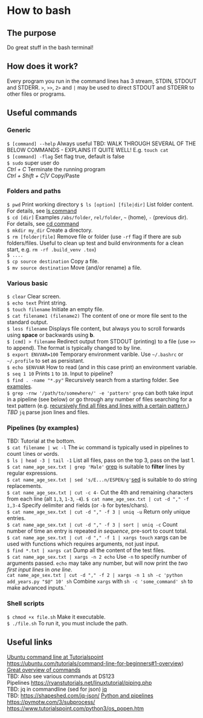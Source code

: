 # How to bash

## The purpose
Do great stuff in the bash terminal!

## How does it work?
Every program you run in the command lines has 3 stream, STDIN, STDOUT and STDERR. `>`, `>>`, `2>` and `|` may be used to direct STDOUT and STDERR to other files or programs.

## Useful commands

### Generic
`$ [command] --help` Always useful TBD: WALK THROUGH SEVERAL OF THE BELOW COMMANDS - EXPLAINS IT QUITE WELL! E.g. `touch cat`<br/>
`$ [command] -flag` Set flag true, default is false <br/>
`$ sudo` super user do <br/>
*Ctrl + C*  Terminate the running program<br/>
*Ctrl + Shift + C|V* Copy/Paste

### Folders and paths
`$ pwd` Print working directory
`$ ls [option] [file|dir]` List folder content. For details, see [ls command](https://www.rapidtables.com/code/linux/ls.html)<br/>
`$ cd [dir]` Examples `/abs/folder`, `rel/folder`, `~` (home), `-` (previous dir). For details, see [cd command](https://www.rapidtables.com/code/linux/cd.html)<br/>
`$ mkdir my_dir` Create a directory.<br/>
`$ rm [folder|file]` Remove file or folder (use `-rf` flag if there are sub folders/files. Useful to clean up test and build environments for a clean start, e.g. `rm -rf .build_venv .tox`)<br/>
`$ ....` <br/>
`$ cp source destination` Copy a file.<br/>
`$ mv source destination` Move (and/or rename) a file.<br/>

### Various basic
`$ clear` Clear screen.<br/>
`$ echo text` Print string.<br/>
`$ touch filename` Initiate an empty file.<br/>
`$ cat filename1 (filename2)` The content of one or more file sent to the standard output.<br/>
`$ less filename` Displays file content, but always you to scroll forwards using **space** or backwards using **b**.<br/>
`$ [cmd] > filename` Redirect output from STDOUT (printing) to a file (use `>>` to append). The format is typically changed to by line.<br/> 
`$ export ENVVAR=100` Temporary environment varible. Use `~/.bashrc` or `~/.profile` to set as persistant.<br/>
`$ echo $ENVVAR` How to read (and in this case print) an environment variable.<br/>
`$ seq 1 10` Prints `1` to `10`. Input to pipeline?<br/>
`$ find . -name "*.py"` Recursively search from a starting folder. See [examples](https://www.geeksforgeeks.org/find-command-in-linux-with-examples/).<br/>
`$ grep -rnw '/path/to/somewhere/' -e 'pattern'` `grep` can both take input in a pipeline (see below) or go through any number of files searching for a text pattern (e.g. [recursively find all files and lines with a certain pattern.](https://stackoverflow.com/questions/16956810/how-do-i-find-all-files-containing-specific-text-on-linux))  
*TBD* `jq` parse json lines and files.<br/>

### Pipelines (by examples)
TBD: Tutorial at the bottom.<br/>
`$ cat filename | wc -l` The `ẁc` command is typically used in pipelines to count `l`ines or `w`ords.<br/>
`$ ls | head -3 | tail -1` List all files, pass on the top 3, pass on the last 1.<br/>
`$ cat name_age_sex.txt | grep 'Male'` [grep](https://danielmiessler.com/study/grep/) is suitable to **filter** lines by regular expressions.<br/>
`$ cat name_age_sex.txt | sed 's/E...n/ESPEN/g'`[sed](https://www.tutorialspoint.com/sed/index.htm) is suitable to do string replacements.<br/>
`$ cat name_age_sex.txt | cut -c 4-` Cut the 4th and remaining `c`haracters from each line (alt `1,3`, `1-3`, `-4`).
`$ cat name_age_sex.txt | cut -d "," -f 1,3-4` Specify `d`elimiter and `f`ields (or `-b` for bytes/chars). <br/>
`$ cat name_age_sex.txt | cut -d "," -f 3 | uniq -u` Return only `u`nique entries.<br/>
`$ cat name_age_sex.txt | cut -d "," -f 3 | sort | uniq -c` Count number of time an entry is repeated *in sequence*, pre-sort to count total.<br/>
`$ cat name_age_sex.txt | cut -d "," -f 1 | xargs touch` xargs can be used with functions which requires arguments, not just input.<br/>
`$ find *.txt | xargs cat` Dump all the content of the test files.<br/>
`$ cat name_age_sex.txt | xargs -n 2 echo` Use `-n` to specify number of arguments passed. `echo` may take any number, but will now print the *two first input lines* in *one line*.<br/>
`cat name_age_sex.txt | cut -d "," -f 2 | xargs -n 1 sh -c 'python add_years.py "$@" 10' sh` Combine `xargs` with `sh -c 'some_command' sh` to make advanced inputs.`<br/>

### Shell scripts
`$ chmod +x file.sh` Make it executable.  
`$ ./file.sh` To run it, you must include the path.  



## Useful links
[Ubuntu command line at Tutorialspoint](https://www.tutorialspoint.com/ubuntu/ubuntu_command_line.htm)<br/>
https://ubuntu.com/tutorials/command-line-for-beginners#1-overview)<br/> 
[Great overview of commands](https://medium.com/@duruldalkanat/bash-commands-guide-129c81cbfe87)<br/>
TBD: Also see various commands at DS123<br/>
Pipelines https://ryanstutorials.net/linuxtutorial/piping.php<br/>
TBD: jq in commandline (sed for json) [jq](https://stedolan.github.io/jq/)<br/>
TBD: https://shapeshed.com/jq-json/
[Python and pipelines](https://docs.python.org/3/library/pipes.html)<br/>
https://pymotw.com/3/subprocess/<br/>
https://www.tutorialspoint.com/python3/os_popen.htm<br/>
